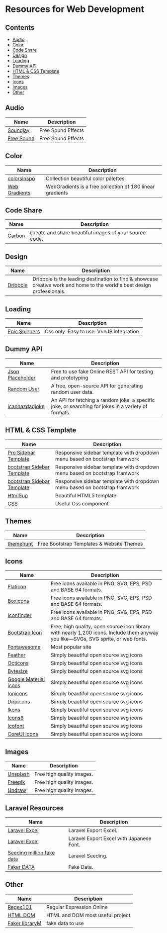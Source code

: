 # Resources for Web Development

## Contents

- [Audio](#audio)
- [Color](#color)
- [Code Share](#code-share)
- [Design](#design)
- [Loading](#loading)
- [Dummy API](#dummy-api)
- [HTML & CSS Template](#html-&-css-template)
- [Themes](#themes)
- [Icons](#icons)
- [Images](#images)
- [Other](#other)

## Audio

| Name                                                  | Description        |
| ----------------------------------------------------- | ------------------ |
| [Soundjay](https://www.soundjay.com/)                 | Free Sound Effects |
| [Free Sound](https://freesound.org/browse/tags/music) | Free Sound Effects |

## Color

| Name                                      | Description                                               |
| ----------------------------------------- | --------------------------------------------------------- |
| [colorsinspo](https://colorsinspo.com)    | Collection beautiful color palettes                       |
| [Web Gradients](https://webgradients.com) | WebGradients is a free collection of 180 linear gradients |

## Code Share

| Name                            | Description                                            |
| ------------------------------- | ------------------------------------------------------ |
| [Carbon](https://carbon.now.sh) | Create and share beautiful images of your source code. |

## Design

| Name                                                      | Description                                                                                                             |
| --------------------------------------------------------- | ----------------------------------------------------------------------------------------------------------------------- |
| [Dribbble](https://dribbble.com/shots/popular/web-design) | Dribbble is the leading destination to find & showcase creative work and home to the world's best design professionals. |

## Loading

| Name                                               | Description                               |
| -------------------------------------------------- | ----------------------------------------- |
| [Epic Spinners](https://epic-spinners.epicmax.co/) | Css only. Easy to use. VueJS integration. |

## Dummy API

| Name                                                     | Description                                                                                         |
| -------------------------------------------------------- | --------------------------------------------------------------------------------------------------- |
| [Json Placeholder](https://jsonplaceholder.typicode.com) | Free to use fake Online REST API for testing and prototyping                                        |
| [Random User](https://randomuser.me/)                    | A free, open-source API for generating random user data.                                            |
| [icanhazdadjoke](https://icanhazdadjoke.com/api)         | An API for fetching a random joke, a specific joke, or searching for jokes in a variety of formats. |

## HTML & CSS Template

| Name                                                                         | Description                                                                |
| ---------------------------------------------------------------------------- | -------------------------------------------------------------------------- |
| [Pro Sidebar Template](https://github.com/azouaoui-med/pro-sidebar-template) | Responsive sidebar template with dropdown menu based on bootstrap framwork |
| [bootstrap Sidebar Template](https://freefrontend.com/bootstrap-sidebars/) | Responsive sidebar template with dropdown menu based on bootstrap framwork |
| [bootstrap Sidebar Template](https://colorlib.com/wp/bootstrap-sidebar/) | Responsive sidebar template with dropdown menu based on bootstrap framwork |
| [Html5up](https://html5up.net)                                               | Beautiful HTML5 template                                                   |
| [CSS](https://csslayout.io/)                                               | Useful Css component                                             |

## Themes

| Name                                | Description                               |
| ----------------------------------- | ----------------------------------------- |
| [themehunt](https://themehunt.com/) | Free Bootstrap Templates & Website Themes |

## Icons

| Name                                                         | Description                                                                                                                        |
| ------------------------------------------------------------ | ---------------------------------------------------------------------------------------------------------------------------------- |
| [Flaticon](https://www.flaticon.com)                         | Free icons available in PNG, SVG, EPS, PSD and BASE 64 formats.                                                                    |
| [Boxicons](https://boxicons.com)                         | Free icons available in PNG, SVG, EPS, PSD and BASE 64 formats.                                                                    |
| [Iconfinder](https://www.iconfinder.com)                     | Free icons available in PNG, SVG, EPS, PSD and BASE 64 formats.                                                                    |
| [Bootstrap Icon](https://icons.getbootstrap.com)             | Free, high quality, open source icon library with nearly 1,200 icons. Include them anyway you like—SVGs, SVG sprite, or web fonts. |
| [Fontawesome](https://fontawesome.com)                       | Most popular site                                                                                                                  |
| [Feather](https://feathericons.com)                          | Simply beautiful open source svg icons                                                                                             |
| [Octicons](https://primer.style/octicons)                    | Simply beautiful open source svg icons                                                                                             |
| [Bytesize](https://github.com/danklammer/bytesize-icons)     | Simply beautiful open source svg icons                                                                                             |
| [Google Material icons](https://material.io/resources/icons) | Simply beautiful open source svg icons                                                                                             |
| [Ionicons](https://ionicons.com)                             | Simply beautiful open source svg icons                                                                                             |
| [Dripicons](http://demo.amitjakhu.com/dripicons)             | Simply beautiful open source svg icons                                                                                             |
| [Ikons](http://ikons.piotrkwiatkowski.co.uk)                 | Simply beautiful open source svg icons                                                                                             |
| [Icons8](https://icons8.com)                                 | Simply beautiful open source svg icons                                                                                             |
| [Icofont](https://icofont.com)                               | Simply beautiful open source svg icons                                                                                             |
| [CoreUI Icons](https://icons.coreui.io/icons)                | Simply beautiful open source svg icons                                                                                             |

## Images

| Name                               | Description               |
| ---------------------------------- | ------------------------- |
| [Unsplash](https://unsplash.com)   | Free high quality images. |
| [Freepik](https://www.freepik.com) | Free high quality images. |
| [Undraw](https://undraw.co/illustrations) | Free high quality images. |


## Laravel Resources

| Name                               | Description               |
| ---------------------------------- | ------------------------- |
| [Laravel Excel](https://docs.laravel-excel.com/3.1/exports/collection.html)   | Laravel Export Excel. |
| [Laravel Excel](https://reffect.co.jp/laravel/how_to_create_pdf_in_laravel)   | Laravel Export Excel with Japanese Font. |
| [Seeding million fake data](https://laravelproject.com/how-to-seed-records-in-laravel-quickly/) | Laravel Seeding. |
| [Faker DATA](https://github.com/fzaninotto/Faker) | Fake Data. |


## Other

| Name                              | Description               |
| --------------------------------- | ------------------------- |
| [Regex101](https://regex101.com/) | Regular Expression Online |
| [HTML DOM](https://htmldom.dev)   | HTML and DOM most useful project |
| [Faker libraryM](https://github.com/fzaninotto/Faker)   |fake data to use |

